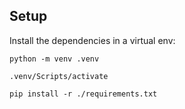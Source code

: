 ## Setup

Install the dependencies in a virtual env:

```
python -m venv .venv

.venv/Scripts/activate

pip install -r ./requirements.txt

```
